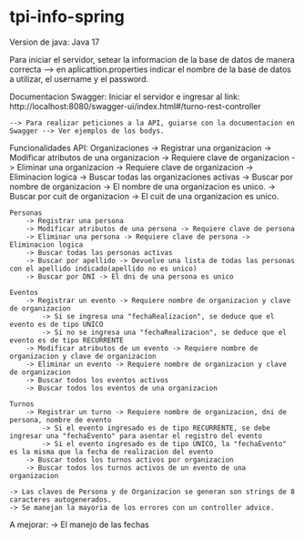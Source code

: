 # tpi-info-spring

Version de java: Java 17

Para iniciar el servidor, setear la informacion de la base de datos de manera correcta --> en aplicattion.properties indicar el nombre de la base de datos a utilizar, el username y el password.

Documentacion Swagger:
	Iniciar el servidor e ingresar al link: http://localhost:8080/swagger-ui/index.html#/turno-rest-controller

	--> Para realizar peticiones a la API, guiarse con la documentacion en Swagger --> Ver ejemplos de los bodys.

Funcionalidades API:
	Organizaciones
		-> Registrar una organizacion
		-> Modificar atributos de una organizacion -> Requiere clave de organizacion
		-> Eliminar una organizacion -> Requiere clave de organizacion -> Eliminacion logica
		-> Buscar todas las organizaciones activas
		-> Buscar por nombre de organizacion -> El nombre de una organizacion es unico.
		-> Buscar por cuit de organizacion -> El cuit de una organizacion es unico.

	Personas
		-> Registrar una persona
		-> Modificar atributos de una persona -> Requiere clave de persona
		-> Eliminar una persona -> Requiere clave de persona -> Eliminacion logica
		-> Buscar todas las personas activas
		-> Buscar por apellido -> Devuelve una lista de todas las personas con el apellido indicado(apellido no es unico)
		-> Buscar por DNI -> El dni de una persona es unico

	Eventos
		-> Registrar un evento -> Requiere nombre de organizacion y clave de organizacion
			-> Si se ingresa una "fechaRealizacion", se deduce que el evento es de tipo UNICO
			-> Si no se ingresa una "fechaRealizacion", se deduce que el evento es de tipo RECURRENTE
		-> Modificar atributos de un evento -> Requiere nombre de organizacion y clave de organizacion
		-> Eliminar un evento -> Requiere nombre de organizacion y clave de organizacion
		-> Buscar todos los eventos activos
		-> Buscar todos los eventos de una organizacion

	Turnos
		-> Registrar un turno -> Requiere nombre de organizacion, dni de persona, nombre de evento
			-> Si el evento ingresado es de tipo RECURRENTE, se debe ingresar una "fechaEvento" para asentar el registro del evento
			-> Si el evento ingresado es de tipo UNICO, la "fechaEvento" es la misma que la fecha de realizacion del evento
		-> Buscar todos los turnos activos por organizacion
		-> Buscar todos los turnos activos de un evento de una organizacion

	-> Las claves de Persona y de Organizacion se generan son strings de 8 caracteres autogenerados.
	-> Se manejan la mayoria de los errores con un controller advice.

A mejorar:
	-> El manejo de las fechas